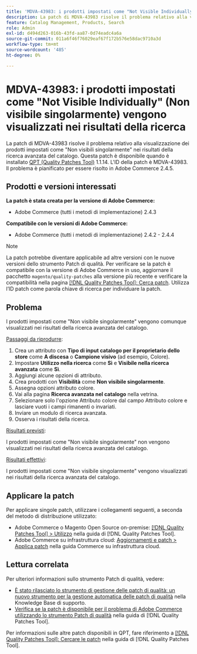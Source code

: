```yaml
---
title: 'MDVA-43983: i prodotti impostati come "Not Visible Individually" (Non visibile singolarmente) vengono visualizzati nei risultati della ricerca'
description: La patch di MDVA-43983 risolve il problema relativo alla visualizzazione dei prodotti impostati come "Non visibili singolarmente" nei risultati della ricerca avanzata del catalogo. Questa patch è disponibile quando è installato [Quality Patches Tool (QPT)](https://experienceleague.adobe.com/it/docs/commerce-operations/tools/quality-patches-tool/quality-patches-tool-to-self-serve-quality-patches) 1.1.14. L'ID della patch è MDVA-43983. Il problema è pianificato per essere risolto in Adobe Commerce 2.4.5.
feature: Catalog Management, Products, Search
role: Admin
exl-id: d494d263-016b-43fd-aa87-0d74eadc4a6a
source-git-commit: 011a6f46f76029eaf67f172b576e58dac9710a3d
workflow-type: tm+mt
source-wordcount: '485'
ht-degree: 0%

---
```


# MDVA-43983: i prodotti impostati come &quot;Not Visible Individually&quot; (Non visibile singolarmente) vengono visualizzati nei risultati della ricerca

La patch di MDVA-43983 risolve il problema relativo alla visualizzazione dei prodotti impostati come &quot;Non visibili singolarmente&quot; nei risultati della ricerca avanzata del catalogo. Questa patch è disponibile quando è installato [QPT (Quality Patches Tool)](https://experienceleague.adobe.com/it/docs/commerce-operations/tools/quality-patches-tool/quality-patches-tool-to-self-serve-quality-patches) 1.1.14. L&#39;ID della patch è MDVA-43983. Il problema è pianificato per essere risolto in Adobe Commerce 2.4.5.

## Prodotti e versioni interessati

**La patch è stata creata per la versione di Adobe Commerce:**

* Adobe Commerce (tutti i metodi di implementazione) 2.4.3

**Compatibile con le versioni di Adobe Commerce:**

* Adobe Commerce (tutti i metodi di implementazione) 2.4.2 - 2.4.4

>[!NOTE]
>
>La patch potrebbe diventare applicabile ad altre versioni con le nuove versioni dello strumento Patch di qualità. Per verificare se la patch è compatibile con la versione di Adobe Commerce in uso, aggiornare il pacchetto `magento/quality-patches` alla versione più recente e verificare la compatibilità nella pagina [[!DNL Quality Patches Tool]: Cerca patch](https://experienceleague.adobe.com/it/docs/commerce-operations/tools/quality-patches-tool/quality-patches-tool-to-self-serve-quality-patches). Utilizza l’ID patch come parola chiave di ricerca per individuare la patch.

## Problema

I prodotti impostati come &quot;Non visibile singolarmente&quot; vengono comunque visualizzati nei risultati della ricerca avanzata del catalogo.

<u>Passaggi da riprodurre</u>:

1. Crea un attributo con **Tipo di input catalogo per il proprietario dello store** come **A discesa** o **Campione visivo** (ad esempio, Colore).
1. Impostare **Utilizzo nella ricerca** come **Sì** e **Visibile nella ricerca avanzata** come **Sì**.
1. Aggiungi alcune opzioni di attributo.
1. Crea prodotti con **Visibilità** come **Non visibile singolarmente**.
1. Assegna opzioni attributo colore.
1. Vai alla pagina **Ricerca avanzata nel catalogo** nella vetrina.
1. Selezionare solo l&#39;opzione Attributo colore dal campo Attributo colore e lasciare vuoti i campi rimanenti o invariati.
1. Inviare un modulo di ricerca avanzata.
1. Osserva i risultati della ricerca.

<u>Risultati previsti</u>:

I prodotti impostati come &quot;Non visibile singolarmente&quot; non vengono visualizzati nei risultati della ricerca avanzata del catalogo.

<u>Risultati effettivi</u>:

I prodotti impostati come &quot;Non visibile singolarmente&quot; vengono visualizzati nei risultati della ricerca avanzata del catalogo.

## Applicare la patch

Per applicare singole patch, utilizzare i collegamenti seguenti, a seconda del metodo di distribuzione utilizzato:

* Adobe Commerce o Magento Open Source on-premise: [[!DNL Quality Patches Tool] > Utilizzo](/help/tools/quality-patches-tool/usage.md) nella guida di [!DNL Quality Patches Tool].
* Adobe Commerce su infrastruttura cloud: [Aggiornamenti e patch > Applica patch](https://experienceleague.adobe.com/docs/commerce-cloud-service/user-guide/develop/upgrade/apply-patches.html?lang=it) nella guida Commerce su infrastruttura cloud.

## Lettura correlata

Per ulteriori informazioni sullo strumento Patch di qualità, vedere:

* [È stato rilasciato lo strumento di gestione delle patch di qualità: un nuovo strumento per la gestione automatica delle patch di qualità](https://experienceleague.adobe.com/it/docs/commerce-operations/tools/quality-patches-tool/quality-patches-tool-to-self-serve-quality-patches) nella Knowledge Base di supporto.
* [Verifica se la patch è disponibile per il problema di Adobe Commerce utilizzando lo strumento Patch di qualità](/help/tools/quality-patches-tool/patches-available-in-qpt/check-patch-for-magento-issue-with-magento-quality-patches.md) nella guida di [!DNL Quality Patches Tool].

Per informazioni sulle altre patch disponibili in QPT, fare riferimento a [[!DNL Quality Patches Tool]: Cercare le patch](https://experienceleague.adobe.com/tools/commerce-quality-patches/index.html?lang=it) nella guida di [!DNL Quality Patches Tool].
